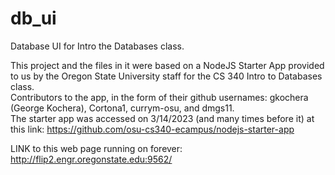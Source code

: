 # db_ui

Database UI for Intro the Databases class. <br>

This project and the files in it were based on a NodeJS Starter App provided to us by the Oregon State University staff for the CS 340 Intro to Databases class. <br>
Contributors to the app, in the form of their github usernames: gkochera (George Kochera), Cortona1, currym-osu, and dmgs11. <br>
The starter app was accessed on 3/14/2023 (and many times before it) at this link:  https://github.com/osu-cs340-ecampus/nodejs-starter-app <br>


LINK to this web page running on forever: http://flip2.engr.oregonstate.edu:9562/ <br>



